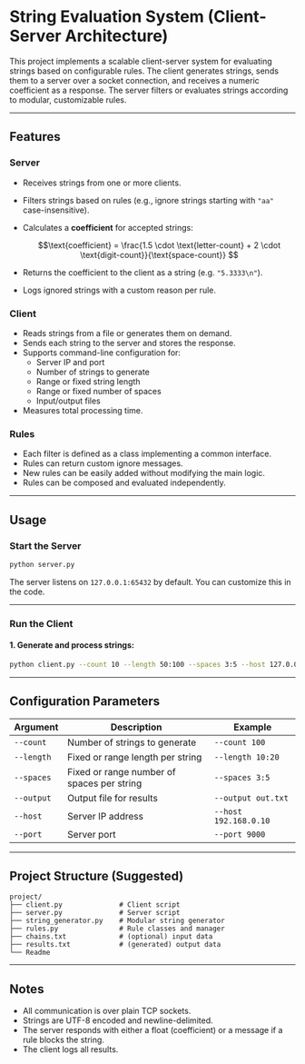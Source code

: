 # String Evaluation System (Client-Server Architecture)

This project implements a scalable client-server system for evaluating strings based on configurable rules. The client generates strings, sends them to a server over a socket connection, and receives a numeric coefficient as a response. The server filters or evaluates strings according to modular, customizable rules.

---

## Features

### Server
- Receives strings from one or more clients.
- Filters strings based on rules (e.g., ignore strings starting with `"aa"` case-insensitive).
- Calculates a **coefficient** for accepted strings:

  $$\text{coefficient} = \frac{1.5 \cdot \text{letter-count} + 2 \cdot \text{digit-count}}{\text{space-count}}
  $$

- Returns the coefficient to the client as a string (e.g. `"5.3333\n"`).
- Logs ignored strings with a custom reason per rule.

### Client
- Reads strings from a file or generates them on demand.
- Sends each string to the server and stores the response.
- Supports command-line configuration for:
  - Server IP and port
  - Number of strings to generate
  - Range or fixed string length
  - Range or fixed number of spaces
  - Input/output files
- Measures total processing time.

### Rules
- Each filter is defined as a class implementing a common interface.
- Rules can return custom ignore messages.
- New rules can be easily added without modifying the main logic.
- Rules can be composed and evaluated independently.

---

## Usage

### Start the Server

```bash
python server.py
```

The server listens on `127.0.0.1:65432` by default. You can customize this in the code.

---

### Run the Client

#### 1. Generate and process strings:

```bash
python client.py --count 10 --length 50:100 --spaces 3:5 --host 127.0.0.1 --port 65432 --output results.txt
```

---

## Configuration Parameters

| Argument       | Description                                     | Example        |
|----------------|-------------------------------------------------|----------------|
| `--count`      | Number of strings to generate                   | `--count 100`  |
| `--length`     | Fixed or range length per string                | `--length 10:20` |
| `--spaces`     | Fixed or range number of spaces per string      | `--spaces 3:5` |
| `--output`     | Output file for results                         | `--output out.txt` |
| `--host`       | Server IP address                               | `--host 192.168.0.10` |
| `--port`       | Server port                                     | `--port 9000` |


---

## Project Structure (Suggested)

```
project/
├── client.py              # Client script
├── server.py              # Server script
├── string_generator.py    # Modular string generator
├── rules.py               # Rule classes and manager
├── chains.txt             # (optional) input data
├── results.txt            # (generated) output data
└── Readme
```

---

## Notes

- All communication is over plain TCP sockets.
- Strings are UTF-8 encoded and newline-delimited.
- The server responds with either a float (coefficient) or a message if a rule blocks the string.
- The client logs all results.